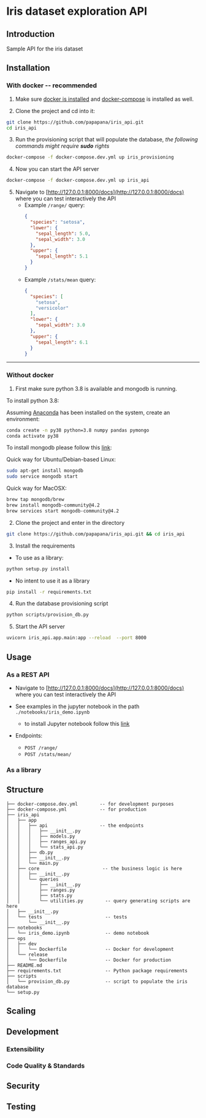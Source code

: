 # Iris dataset exploration API

## Introduction

Sample API for the iris dataset

## Installation

### With docker -- recommended

1) Make sure [docker is installed](https://docs.docker.com/install/) and [docker-compose](https://docs.docker.com/compose/install/)
is installed as well.

2) Clone the project and cd into it:
```bash
git clone https://github.com/papapana/iris_api.git
cd iris_api
```

3) Run the provisioning script that will populate the database, *the following commands might require **sudo** rights*
```bash 
docker-compose -f docker-compose.dev.yml up iris_provisioning
```

4) Now you can start the API server
```bash 
docker-compose -f docker-compose.dev.yml up iris_api
```

5) Navigate to [http://127.0.0.1:8000/docs](http://127.0.0.1:8000/docs) where you can test interactively the API
    - Example `/range/` query: 
        ```json 
        {
          "species": "setosa",
          "lower": {
            "sepal_length": 5.0,
            "sepal_width": 3.0
          },
          "upper": {
            "sepal_length": 5.1
          }
        }        
        ```
    - Example `/stats/mean` query:
        ```json 
        {
          "species": [
            "setosa",
            "versicolor"
          ],
          "lower": {
            "sepal_width": 3.0
          },
          "upper": {
            "sepal_length": 6.1
          }
        }
        ```
---

### Without docker

1) First make sure python 3.8 is available and mongodb is running.

To install python 3.8:

Assuming [Anaconda](https://www.anaconda.com/distribution/) has been installed on the system, create an environment:
```bash
conda create -n py38 python=3.8 numpy pandas pymongo
conda activate py38
```

To install mongodb please follow this [link](https://docs.mongodb.com/manual/administration/install-community/):

Quick way for Ubuntu/Debian-based Linux:

```bash
sudo apt-get install mongodb
sudo service mongodb start
```

Quick way for MacOSX:

```bash
brew tap mongodb/brew
brew install mongodb-community@4.2
brew services start mongodb-community@4.2
```

2) Clone the project and enter in the directory

```bash
git clone https://github.com/papapana/iris_api.git && cd iris_api
```

3) Install the requirements

- To use as a library:
```bash
python setup.py install
``` 

- No intent to use it as a library
```bash
pip install -r requirements.txt
```

4) Run the database provisioning script
```bash
python scripts/provision_db.py
``` 

5) Start the API server

```bash 
uvicorn iris_api.app.main:app --reload  --port 8000
```

## Usage

### As a REST API

- Navigate to [http://127.0.0.1:8000/docs](http://127.0.0.1:8000/docs) where you can test interactively the API

- See examples in the jupyter notebook in the path `./notebooks/iris_demo.ipynb`
    - to install Jupyter notebook follow this [link](https://jupyter.org/install)

- Endpoints:
    - `POST /range/`
    - `POST /stats/mean/`

### As a library



## Structure
```
├── docker-compose.dev.yml        -- for development purposes
├── docker-compose.yml            -- for production
├── iris_api
│   ├── app              
│   │   ├── api                   -- the endpoints
│   │   │   ├── __init__.py
│   │   │   ├── models.py         
│   │   │   ├── ranges_api.py
│   │   │   └── stats_api.py
│   │   ├── db.py
│   │   ├── __init__.py
│   │   └── main.py
│   ├── core                       -- the business logic is here
│   │   ├── __init__.py
│   │   └── queries 
│   │       ├── __init__.py
│   │       ├── ranges.py
│   │       ├── stats.py
│   │       └── utilities.py        -- query generating scripts are here
│   ├── __init__.py
│   └── tests                       -- tests
│       └── __init__.py
├── notebooks
│   └── iris_demo.ipynb             -- demo notebook
├── ops
│   ├── dev
│   │   └── Dockerfile              -- Docker for development
│   └── release
│       └── Dockerfile              -- Docker for production
├── README.md
├── requirements.txt                -- Python package requirements
├── scripts
│   └── provision_db.py             -- script to populate the iris database
└── setup.py

```

## Scaling

## Development

### Extensibility

### Code Quality & Standards

## Security

## Testing